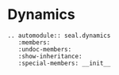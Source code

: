 # Dynamics

```{eval-rst}
.. automodule:: seal.dynamics
   :members:
   :undoc-members:
   :show-inheritance:
   :special-members: __init__
```
